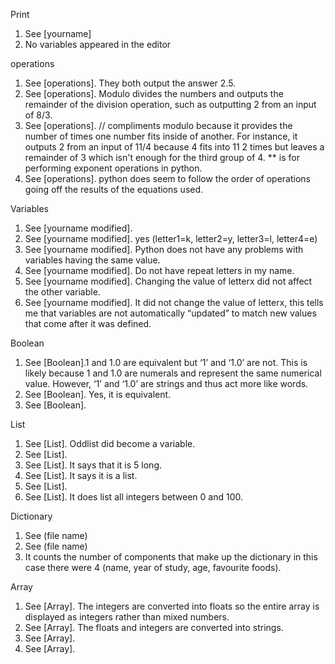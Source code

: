 Print
1) See [yourname]
2) No variables appeared in the editor

operations
1) See [operations]. They both output the answer 2.5.
2) See [operations]. Modulo divides the numbers and outputs the remainder of the division operation, such as outputting 2 from an input of 8/3.
3) See [operations]. // compliments modulo because it provides the number of times one number fits inside of another. For instance, it outputs 2 from an input of 11/4  because 4 fits into 11 2 times but leaves a remainder of 3 which isn't enough for the third group of 4. ** is for performing exponent operations in python.
5) See [operations]. python does seem to follow the order of operations going off the results of the equations used.


Variables
1) See [yourname modified].
2) See [yourname modified]. yes (letter1=k, letter2=y, letter3=l,  letter4=e)
3) See [yourname modified]. Python does not have any problems with variables having the same value.
4) See [yourname modified]. Do not have repeat letters in my name.
5) See [yourname modified]. Changing the value of letterx did not affect the other variable.
6) See [yourname modified]. It did not change the value of letterx, this tells me that variables are not automatically “updated” to match new values that come after it was defined.


Boolean
1) See [Boolean].1 and 1.0 are equivalent but ‘1’ and ‘1.0’ are not. This is likely because 1 and 1.0 are numerals and represent the same numerical value. However,  ‘1’ and ‘1.0’ are strings and thus act more like words.
2) See [Boolean]. Yes, it is equivalent.
3) See [Boolean].

List
1) See [List]. Oddlist did become a variable.
2) See [List].
3) See [List]. It says that it is 5 long.
4) See [List]. It says it is a list.
5) See [List].
6) See [List]. It does list all integers between 0 and 100.


Dictionary
1) See (file name)
2) See (file name)
3) It counts the number of components that make up the dictionary in this case there were 4 (name, year of study, age, favourite foods).

Array
1) See [Array]. The integers are converted into floats so the entire array is displayed as integers rather than mixed numbers.
2) See [Array]. The floats and integers are converted into strings.
3) See [Array].
4) See [Array].



